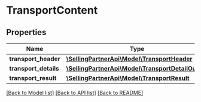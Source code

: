 # TransportContent

## Properties
Name | Type | Description | Notes
------------ | ------------- | ------------- | -------------
**transport_header** | [**\SellingPartnerApi\Model\TransportHeader**](TransportHeader.md) |  | 
**transport_details** | [**\SellingPartnerApi\Model\TransportDetailOutput**](TransportDetailOutput.md) |  | 
**transport_result** | [**\SellingPartnerApi\Model\TransportResult**](TransportResult.md) |  | 

[[Back to Model list]](../README.md#documentation-for-models) [[Back to API list]](../README.md#documentation-for-api-endpoints) [[Back to README]](../README.md)


